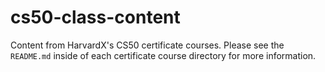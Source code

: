 # cs50-class-content

Content from HarvardX's CS50 certificate courses. Please see the `README.md` inside of each certificate course directory for more information.
